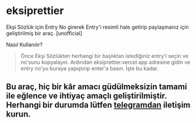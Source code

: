 # eksiprettier
Ekşi Sözlük için Entry No girerek Entry'i resimli hale getirip paylaşmanız için geliştirilmiş bir araç. [unofficial]

Nasıl Kullanılır?
> Önce Ekşi Sözlükten herhangi bir başlıktan istediğiniz entry'i seçin ve no'sunu kopyalayın. 
> Ardından eksiprettier.vercel.app adresine gidin ve entry no'yu buraya yapıştırıp enter'a basın. İşte bu kadar.

## Bu araç, hiç bir kâr amacı güdülmeksizin tamami ile eğlence ve ihtiyaç amaçlı geliştirilmiştir. Herhangi bir durumda lütfen [telegramdan](https://t.me/bpercent) iletişim kurun. 
